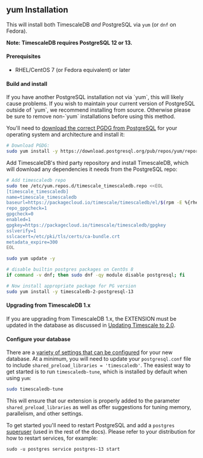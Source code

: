 ## yum Installation [](installation-yum)

This will install both TimescaleDB *and* PostgreSQL via `yum`
(or `dnf` on Fedora).

**Note: TimescaleDB requires PostgreSQL 12 or 13.**

#### Prerequisites

- RHEL/CentOS 7 (or Fedora equivalent) or later

#### Build and install

<highlight type="warning">
 If you have another PostgreSQL installation not
via `yum`, this will likely cause problems.
If you wish to maintain your current version of PostgreSQL outside of `yum`,
we recommend installing from source.  Otherwise please be
sure to remove non-`yum` installations before using this method.
</highlight>

You'll need to [download the correct PGDG from PostgreSQL][pgdg] for
your operating system and architecture and install it:
```bash
# Download PGDG:
sudo yum install -y https://download.postgresql.org/pub/repos/yum/reporpms/EL-$(rpm -E %{rhel})-x86_64/pgdg-redhat-repo-latest.noarch.rpm

```

Add TimescaleDB's third party repository and install TimescaleDB,
which will download any dependencies it needs from the PostgreSQL repo:
```bash
# Add timescaledb repo
sudo tee /etc/yum.repos.d/timescale_timescaledb.repo <<EOL
[timescale_timescaledb]
name=timescale_timescaledb
baseurl=https://packagecloud.io/timescale/timescaledb/el/$(rpm -E %{rhel})/\$basearch
repo_gpgcheck=1
gpgcheck=0
enabled=1
gpgkey=https://packagecloud.io/timescale/timescaledb/gpgkey
sslverify=1
sslcacert=/etc/pki/tls/certs/ca-bundle.crt
metadata_expire=300
EOL

sudo yum update -y

# disable builtin postgres packages on CentOs 8
if command -v dnf; then sudo dnf -qy module disable postgresql; fi

# Now install appropriate package for PG version
sudo yum install -y timescaledb-2-postgresql-13
```

#### Upgrading from TimescaleDB 1.x
If you are upgrading from TimescaleDB 1.x, the EXTENSION must be updated
in the database as discussed in [Updating Timescale to 2.0][update-tsdb-2].

#### Configure your database

There are a [variety of settings that can be configured][config] for your
new database. At a minimum, you will need to update your `postgresql.conf`
file to include `shared_preload_libraries = 'timescaledb'`.
The easiest way to get started is to run `timescaledb-tune`, which is
installed by default when using `yum`:
```bash
sudo timescaledb-tune
```

This will ensure that our extension is properly added to the parameter
`shared_preload_libraries` as well as offer suggestions for tuning memory,
parallelism, and other settings.

To get started you'll need to restart PostgreSQL and add
a `postgres` [superuser][createuser] (used in the rest of the docs). Please
refer to your distribution for how to restart services, for example:
```
sudo -u postgres service postgres-13 start
```

[pgdg]: https://yum.postgresql.org/repopackages.php
[config]: /how-to-guides/configuration/
[createuser]: https://www.postgresql.org/docs/current/sql-createrole.html
[update-tsdb-2]: /how-to-guides/update-timescaledb/update-timescaledb-2/
